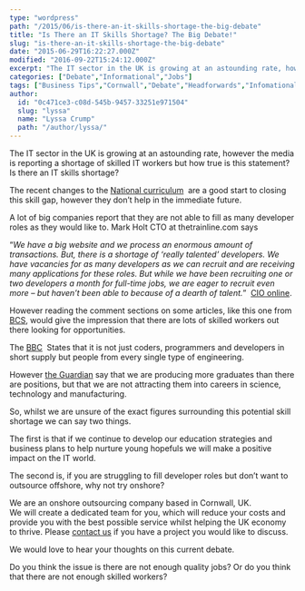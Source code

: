 ```yaml
---
type: "wordpress"
path: "/2015/06/is-there-an-it-skills-shortage-the-big-debate"
title: "Is There an IT Skills Shortage? The Big Debate!"
slug: "is-there-an-it-skills-shortage-the-big-debate"
date: "2015-06-29T16:22:27.000Z"
modified: "2016-09-22T15:24:12.000Z"
excerpt: "The IT sector in the UK is growing at an astounding rate, however the media is reporting a shortage of skilled IT workers but how true is this statement? Is there an IT skills shortage? The recent changes to the National curriculum  are a good start to closing this skill gap, however they don’t help \[…\]"
categories: ["Debate","Informational","Jobs"]
tags: ["Business Tips","Cornwall","Debate","Headforwards","Infomational","Offshore Outsourcing","Onshore Outsourcing","Outsource","Outsourcing","Top Tips"]
author:
  id: "0c471ce3-c08d-545b-9457-33251e971504"
  slug: "lyssa"
  name: "Lyssa Crump"
  path: "/author/lyssa/"
---
```

The IT sector in the UK is growing at an astounding rate, however the media is reporting a shortage of skilled IT workers but how true is this statement? Is there an IT skills shortage?

The recent changes to the [National curriculum](http://www.headforwards.com/2015/06/should-children-learn-to-code/)  are a good start to closing this skill gap, however they don’t help in the immediate future.

A lot of big companies report that they are not able to fill as many developer roles as they would like to. Mark Holt CTO at thetrainline.com says

“_We have a big website and we process an enormous amount of transactions. But, there is a shortage of ‘really talented’ developers. We have vacancies for as many developers as we can recruit and are receiving many applications for these roles. But while we have been recruiting one or two developers a month for full-time jobs, we are eager to recruit even more – but haven’t been able to because of a dearth of talent._”  [CIO online](http://www.cio.co.uk/insight/workforce-development/it-skills-shortage-is-hurting-uk-companies/).

However reading the comment sections on some articles, like this one from [BCS](http://www.bcs.org/content/conWebDoc/51573), would give the impression that there are lots of skilled workers out there looking for opportunities.

The [BBC](http://www.bbc.co.uk/news/business-30224320)  States that it is not just coders, programmers and developers in short supply but people from every single type of engineering.

However [the Guardian](http://www.theguardian.com/careers/work-blog/stem-skills-shortage) say that we are producing more graduates than there are positions, but that we are not attracting them into careers in science, technology and manufacturing.

So, whilst we are unsure of the exact figures surrounding this potential skill shortage we can say two things.

The first is that if we continue to develop our education strategies and business plans to help nurture young hopefuls we will make a positive impact on the IT world.

The second is, if you are struggling to fill developer roles but don’t want to outsource offshore, why not try onshore?

We are an onshore outsourcing company based in Cornwall, UK.  
We will create a dedicated team for you, which will reduce your costs and provide you with the best possible service whilst helping the UK economy to thrive. Please [contact us](http://www.headforwards.com/contactus/) if you have a project you would like to discuss.

We would love to hear your thoughts on this current debate.

Do you think the issue is there are not enough quality jobs? Or do you think that there are not enough skilled workers?